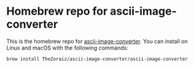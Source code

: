 # Homebrew repo for ascii-image-converter

This is the homebrew repo for [ascii-image-converter](https://github.com/TheZoraiz/ascii-image-converter). You can install on Linux and macOS with the following commands:

```
brew install TheZoraiz/ascii-image-converter/ascii-image-converter
```
